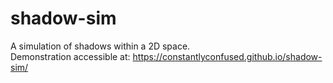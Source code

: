# shadow-sim
A simulation of shadows within a 2D space.  
Demonstration accessible at: https://constantlyconfused.github.io/shadow-sim/
